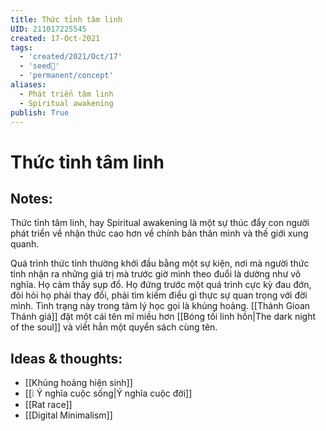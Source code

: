 ```yaml
---
title: Thức tỉnh tâm linh
UID: 211017225545
created: 17-Oct-2021
tags:
  - 'created/2021/Oct/17'
  - 'seed🥜'
  - 'permanent/concept'
aliases:
  - Phát triển tâm linh
  - Spiritual awakening
publish: True
---
```

# Thức tỉnh tâm linh

## Notes:
Thức tỉnh tâm linh, hay Spiritual awakening là một sự thúc đẩy con người phát triển về nhận thức cao hơn về chính bản thân mình và thế giới xung quanh.

Quá trình thức tỉnh thường khởi đầu bằng một sự kiện, nơi mà người thức tỉnh nhận ra những giá trị mà trước giờ mình theo đuổi là dường như vô nghĩa. Họ cảm thấy sụp đổ. Họ đứng trước một quá trình cực kỳ đau đớn, đòi hỏi họ phải thay đổi, phải tìm kiếm điều gì thực sự quan trọng với đời mình. Tình trạng này trong tâm lý học gọi là khủng hoảng. [[Thánh Gioan Thánh giá]] đặt một cái tên mĩ miều hơn [[Bóng tối linh hồn|The dark night of the soul]] và viết hẳn một quyển sách cùng tên.

## Ideas & thoughts:
- [[Khủng hoảng hiện sinh]]
- [[❕ Ý nghĩa cuộc sống|Ý nghĩa cuộc đời]]
- [[Rat race]]
- [[Digital Minimalism]]

